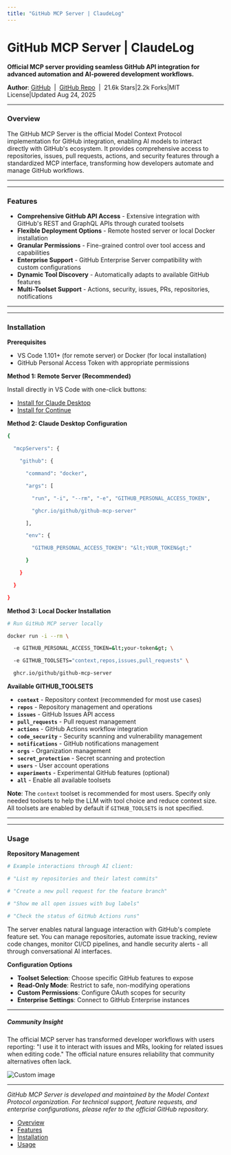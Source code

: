 ```yaml
---
title: "GitHub MCP Server | ClaudeLog"
---
```


# GitHub MCP Server | ClaudeLog

**Official MCP server providing seamless GitHub API integration for advanced automation and AI-powered development workflows.**

**Author**: [GitHub](https://github.com/github)  |  [GitHub Repo](https://github.com/github/github-mcp-server)  |  21.6k Stars|2.2k Forks|MIT License|Updated Aug 24, 2025

* * *

### Overview[​](#overview "Direct link to Overview")

The GitHub MCP Server is the official Model Context Protocol implementation for GitHub integration, enabling AI models to interact directly with GitHub's ecosystem. It provides comprehensive access to repositories, issues, pull requests, actions, and security features through a standardized MCP interface, transforming how developers automate and manage GitHub workflows.

* * *

* * *

### Features[​](#features "Direct link to Features")

-   **Comprehensive GitHub API Access** - Extensive integration with GitHub's REST and GraphQL APIs through curated toolsets
-   **Flexible Deployment Options** - Remote hosted server or local Docker installation
-   **Granular Permissions** - Fine-grained control over tool access and capabilities
-   **Enterprise Support** - GitHub Enterprise Server compatibility with custom configurations
-   **Dynamic Tool Discovery** - Automatically adapts to available GitHub features
-   **Multi-Toolset Support** - Actions, security, issues, PRs, repositories, notifications

* * *

* * *

### Installation[​](#installation "Direct link to Installation")

**Prerequisites**

-   VS Code 1.101+ (for remote server) or Docker (for local installation)
-   GitHub Personal Access Token with appropriate permissions

**Method 1: Remote Server (Recommended)**

Install directly in VS Code with one-click buttons:

-   [Install for Claude Desktop](vscode:extension/modelcontextprotocol.servers)
-   [Install for Continue](vscode:extension/modelcontextprotocol.servers)

**Method 2: Claude Desktop Configuration**

```bash
{

  "mcpServers": {

    "github": {

      "command": "docker",

      "args": [

        "run", "-i", "--rm", "-e", "GITHUB_PERSONAL_ACCESS_TOKEN",

        "ghcr.io/github/github-mcp-server"

      ],

      "env": {

        "GITHUB_PERSONAL_ACCESS_TOKEN": "&lt;YOUR_TOKEN&gt;"

      }

    }

  }

}

```

**Method 3: Local Docker Installation**

```bash
# Run GitHub MCP server locally

docker run -i --rm \

  -e GITHUB_PERSONAL_ACCESS_TOKEN=&lt;your-token&gt; \

  -e GITHUB_TOOLSETS="context,repos,issues,pull_requests" \

  ghcr.io/github/github-mcp-server

```

**Available GITHUB\_TOOLSETS**

-   **`context`** - Repository context (recommended for most use cases)
-   **`repos`** - Repository management and operations
-   **`issues`** - GitHub Issues API access
-   **`pull_requests`** - Pull request management
-   **`actions`** - GitHub Actions workflow integration
-   **`code_security`** - Security scanning and vulnerability management
-   **`notifications`** - GitHub notifications management
-   **`orgs`** - Organization management
-   **`secret_protection`** - Secret scanning and protection
-   **`users`** - User account operations
-   **`experiments`** - Experimental GitHub features (optional)
-   **`all`** - Enable all available toolsets

**Note**: The `context` toolset is recommended for most users. Specify only needed toolsets to help the LLM with tool choice and reduce context size. All toolsets are enabled by default if `GITHUB_TOOLSETS` is not specified.

* * *

* * *

### Usage[​](#usage "Direct link to Usage")

**Repository Management**

```bash
# Example interactions through AI client:

# "List my repositories and their latest commits"

# "Create a new pull request for the feature branch"

# "Show me all open issues with bug labels"

# "Check the status of GitHub Actions runs"

```

The server enables natural language interaction with GitHub's complete feature set. You can manage repositories, automate issue tracking, review code changes, monitor CI/CD pipelines, and handle security alerts - all through conversational AI interfaces.

**Configuration Options**

-   **Toolset Selection**: Choose specific GitHub features to expose
-   **Read-Only Mode**: Restrict to safe, non-modifying operations
-   **Custom Permissions**: Configure OAuth scopes for security
-   **Enterprise Settings**: Connect to GitHub Enterprise instances

* * *

##### Community Insight

The official MCP server has transformed developer workflows with users reporting: "I use it to interact with issues and MRs, looking for related issues when editing code." The official nature ensures reliability that community alternatives often lack.

<img src="/img/discovery/019.png" alt="Custom image" style="max-width: 165px; height: auto;" />

* * *

*GitHub MCP Server is developed and maintained by the Model Context Protocol organization. For technical support, feature requests, and enterprise configurations, please refer to the official GitHub repository.*

-   [Overview](#overview)
-   [Features](#features)
-   [Installation](#installation)
-   [Usage](#usage)